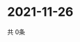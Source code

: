 # 2021-11-26
  共 0条

  <!-- BEGIN -->
  <!-- 最后更新时间Fri Nov 26 2021 17:12:03 GMT+0000 (Coordinated Universal Time) -->
  
  <!-- END -->
  
  
